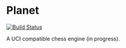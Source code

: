 # Planet

[![Build Status](https://travis-ci.com/dominicpalmer/chess.svg?branch=master)](https://travis-ci.com/dominicpalmer/chess)

A UCI compatible chess engine (in progress).